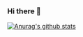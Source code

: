 ### Hi there 👋
[![Anurag's github stats](https://github-readme-stats.vercel.app/api?username=anuraghazra "![Anurag's github stats")](https://github.com/anuraghazra/github-readme-stats)

<!--
**hongmengwang/hongmengwang** is a ✨ _special_ ✨ repository because its `README.md` (this file) appears on your GitHub profile.

Here are some ideas to get you started:

- 🔭 I’m currently working on ...
- 🌱 I’m currently learning ...
- 👯 I’m looking to collaborate on ...
- 🤔 I’m looking for help with ...
- 💬 Ask me about ...
- 📫 How to reach me: ...
- 😄 Pronouns: ...
- ⚡ Fun fact: ...
![Github dssStats](https://github-readme-stats.vercel.app/api?username=hongmengwang&show_icons=true)
-->
